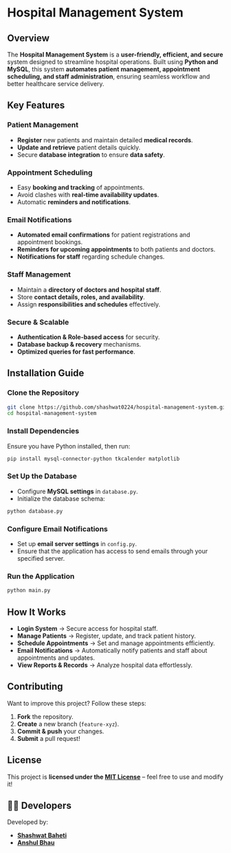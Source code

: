 #  Hospital Management System

##  Overview

The **Hospital Management System** is a **user-friendly, efficient, and secure** system designed to streamline hospital operations. Built using **Python and MySQL**, this system **automates patient management, appointment scheduling, and staff administration**, ensuring seamless workflow and better healthcare service delivery.


##  Key Features

###  **Patient Management**
- **Register** new patients and maintain detailed **medical records**.
- **Update and retrieve** patient details quickly.
- Secure **database integration** to ensure **data safety**.

###  **Appointment Scheduling**
- Easy **booking and tracking** of appointments.
- Avoid clashes with **real-time availability updates**.
- Automatic **reminders and notifications**.

###  **Email Notifications**
- **Automated email confirmations** for patient registrations and appointment bookings.
- **Reminders for upcoming appointments** to both patients and doctors.
- **Notifications for staff** regarding schedule changes.

###  **Staff Management**
- Maintain a **directory of doctors and hospital staff**.
- Store **contact details, roles, and availability**.
- Assign **responsibilities and schedules** effectively.

###  **Secure & Scalable**
- **Authentication & Role-based access** for security.
- **Database backup & recovery** mechanisms.
- **Optimized queries for fast performance**.


##  Installation Guide

###  Clone the Repository  
```bash
git clone https://github.com/shashwat0224/hospital-management-system.git
cd hospital-management-system
```

###  Install Dependencies  
Ensure you have Python installed, then run:  
```bash
pip install mysql-connector-python tkcalender matplotlib
```

###  Set Up the Database  
- Configure **MySQL settings** in `database.py`.  
- Initialize the database schema:  
```bash
python database.py
```

###  Configure Email Notifications  
- Set up **email server settings** in `config.py`.  
- Ensure that the application has access to send emails through your specified server.

###  Run the Application  
```bash
python main.py
```


##  How It Works  

- **Login System** → Secure access for hospital staff.  
- **Manage Patients** → Register, update, and track patient history.  
- **Schedule Appointments** → Set and manage appointments efficiently.  
- **Email Notifications** → Automatically notify patients and staff about appointments and updates.  
- **View Reports & Records** → Analyze hospital data effortlessly.  


##  Contributing  

Want to improve this project? Follow these steps:  

1. **Fork** the repository.  
2. **Create** a new branch (`feature-xyz`).  
3. **Commit & push** your changes.  
4. **Submit** a pull request!  


##  License  

This project is **licensed under the [MIT License](LICENSE)** – feel free to use and modify it!  


## 👨‍💻 Developers  

Developed by:  
- **[Shashwat Baheti](https://github.com/shashwat0224)**  
- **[Anshul Bhau](https://github.com/Anshul-Bhau)**  

